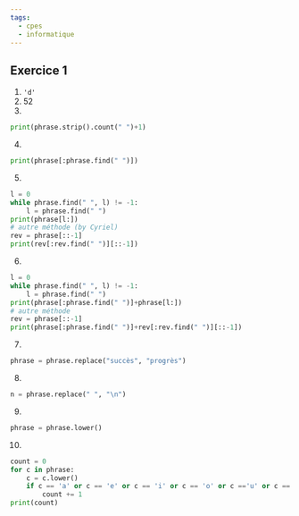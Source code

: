 ```yaml
---
tags:
  - cpes
  - informatique
---
```

## Exercice 1
1. `'d'`
2. 52
3. 
```python
print(phrase.strip().count(" ")+1)
```
4. 
```python
print(phrase[:phrase.find(" ")])
```
5. 
```python
l = 0
while phrase.find(" ", l) != -1:
	l = phrase.find(" ")
print(phrase[l:])
# autre méthode (by Cyriel)
rev = phrase[::-1]
print(rev[:rev.find(" ")][::-1])
```
6. 
```python
l = 0
while phrase.find(" ", l) != -1:
	l = phrase.find(" ")
print(phrase[:phrase.find(" ")]+phrase[l:])
# autre méthode
rev = phrase[::-1]
print(phrase[:phrase.find(" ")]+rev[:rev.find(" ")][::-1])
```
7. 
```python
phrase = phrase.replace("succès", "progrès")
```
8. 
```python
n = phrase.replace(" ", "\n")
```
9. 
```python
phrase = phrase.lower()
```
10. 
```python
count = 0
for c in phrase:
	c = c.lower()
	if c == 'a' or c == 'e' or c == 'i' or c == 'o' or c =='u' or c == 'y':
		count += 1
print(count)
```
